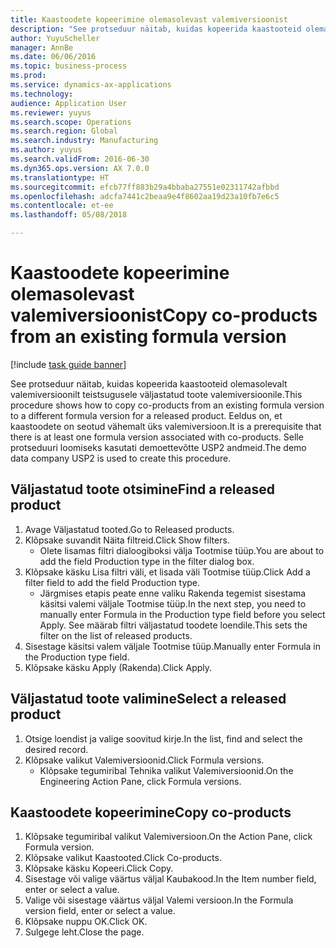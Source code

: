 ```yaml
--- 
title: Kaastoodete kopeerimine olemasolevast valemiversioonist
description: "See protseduur näitab, kuidas kopeerida kaastooteid olemasolevalt valemiversioonilt teistsugusele väljastatud toote valemiversioonile."
author: YuyuScheller
manager: AnnBe
ms.date: 06/06/2016
ms.topic: business-process
ms.prod: 
ms.service: dynamics-ax-applications
ms.technology: 
audience: Application User
ms.reviewer: yuyus
ms.search.scope: Operations
ms.search.region: Global
ms.search.industry: Manufacturing
ms.author: yuyus
ms.search.validFrom: 2016-06-30
ms.dyn365.ops.version: AX 7.0.0
ms.translationtype: HT
ms.sourcegitcommit: efcb77ff883b29a4bbaba27551e02311742afbbd
ms.openlocfilehash: adcfa7441c2beaa9e4f8602aa19d23a10fb7e6c5
ms.contentlocale: et-ee
ms.lasthandoff: 05/08/2018

---
```

# <a name="copy-co-products-from-an-existing-formula-version"></a><span data-ttu-id="1d11a-103">Kaastoodete kopeerimine olemasolevast valemiversioonist</span><span class="sxs-lookup"><span data-stu-id="1d11a-103">Copy co-products from an existing formula version</span></span>

[!include [task guide banner](../../includes/task-guide-banner.md)]

<span data-ttu-id="1d11a-104">See protseduur näitab, kuidas kopeerida kaastooteid olemasolevalt valemiversioonilt teistsugusele väljastatud toote valemiversioonile.</span><span class="sxs-lookup"><span data-stu-id="1d11a-104">This procedure shows how to copy co-products from an existing formula version to a different formula version for a released product.</span></span> <span data-ttu-id="1d11a-105">Eeldus on, et kaastoodete on seotud vähemalt üks valemiversioon.</span><span class="sxs-lookup"><span data-stu-id="1d11a-105">It is a prerequisite that there is at least one formula version associated with co-products.</span></span> <span data-ttu-id="1d11a-106">Selle protseduuri loomiseks kasutati demoettevõtte USP2 andmeid.</span><span class="sxs-lookup"><span data-stu-id="1d11a-106">The demo data company USP2 is used to create this procedure.</span></span>


## <a name="find-a-released-product"></a><span data-ttu-id="1d11a-107">Väljastatud toote otsimine</span><span class="sxs-lookup"><span data-stu-id="1d11a-107">Find a released product</span></span>
1. <span data-ttu-id="1d11a-108">Avage Väljastatud tooted.</span><span class="sxs-lookup"><span data-stu-id="1d11a-108">Go to Released products.</span></span>
2. <span data-ttu-id="1d11a-109">Klõpsake suvandit Näita filtreid.</span><span class="sxs-lookup"><span data-stu-id="1d11a-109">Click Show filters.</span></span>
    * <span data-ttu-id="1d11a-110">Olete lisamas filtri dialoogiboksi välja Tootmise tüüp.</span><span class="sxs-lookup"><span data-stu-id="1d11a-110">You are about to add the field Production type in the filter dialog box.</span></span>  
3. <span data-ttu-id="1d11a-111">Klõpsake käsku Lisa filtri väli, et lisada väli Tootmise tüüp.</span><span class="sxs-lookup"><span data-stu-id="1d11a-111">Click Add a filter field to add the field Production type.</span></span>
    * <span data-ttu-id="1d11a-112">Järgmises etapis peate enne valiku Rakenda tegemist sisestama käsitsi valemi väljale Tootmise tüüp.</span><span class="sxs-lookup"><span data-stu-id="1d11a-112">In the next step, you need to manually enter Formula in the Production type field before you select Apply.</span></span> <span data-ttu-id="1d11a-113">See määrab filtri väljastatud toodete loendile.</span><span class="sxs-lookup"><span data-stu-id="1d11a-113">This sets the filter on the list of released products.</span></span>  
4. <span data-ttu-id="1d11a-114">Sisestage käsitsi valem väljale Tootmise tüüp.</span><span class="sxs-lookup"><span data-stu-id="1d11a-114">Manually enter Formula in the Production type field.</span></span>
5. <span data-ttu-id="1d11a-115">Klõpsake käsku Apply (Rakenda).</span><span class="sxs-lookup"><span data-stu-id="1d11a-115">Click Apply.</span></span>

## <a name="select-a-released-product"></a><span data-ttu-id="1d11a-116">Väljastatud toote valimine</span><span class="sxs-lookup"><span data-stu-id="1d11a-116">Select a released product</span></span>
1. <span data-ttu-id="1d11a-117">Otsige loendist ja valige soovitud kirje.</span><span class="sxs-lookup"><span data-stu-id="1d11a-117">In the list, find and select the desired record.</span></span>
2. <span data-ttu-id="1d11a-118">Klõpsake valikut Valemiversioonid.</span><span class="sxs-lookup"><span data-stu-id="1d11a-118">Click Formula versions.</span></span>
    * <span data-ttu-id="1d11a-119">Klõpsake tegumiribal Tehnika valikut Valemiversioonid.</span><span class="sxs-lookup"><span data-stu-id="1d11a-119">On the Engineering Action Pane, click Formula versions.</span></span>  

## <a name="copy-co-products"></a><span data-ttu-id="1d11a-120">Kaastoodete kopeerimine</span><span class="sxs-lookup"><span data-stu-id="1d11a-120">Copy co-products</span></span>
1. <span data-ttu-id="1d11a-121">Klõpsake tegumiribal valikut Valemiversioon.</span><span class="sxs-lookup"><span data-stu-id="1d11a-121">On the Action Pane, click Formula version.</span></span>
2. <span data-ttu-id="1d11a-122">Klõpsake valikut Kaastooted.</span><span class="sxs-lookup"><span data-stu-id="1d11a-122">Click Co-products.</span></span>
3. <span data-ttu-id="1d11a-123">Klõpsake käsku Kopeeri.</span><span class="sxs-lookup"><span data-stu-id="1d11a-123">Click Copy.</span></span>
4. <span data-ttu-id="1d11a-124">Sisestage või valige väärtus väljal Kaubakood.</span><span class="sxs-lookup"><span data-stu-id="1d11a-124">In the Item number field, enter or select a value.</span></span>
5. <span data-ttu-id="1d11a-125">Valige või sisestage väärtus väljal Valemi versioon.</span><span class="sxs-lookup"><span data-stu-id="1d11a-125">In the Formula version field, enter or select a value.</span></span>
6. <span data-ttu-id="1d11a-126">Klõpsake nuppu OK.</span><span class="sxs-lookup"><span data-stu-id="1d11a-126">Click OK.</span></span>
7. <span data-ttu-id="1d11a-127">Sulgege leht.</span><span class="sxs-lookup"><span data-stu-id="1d11a-127">Close the page.</span></span>


